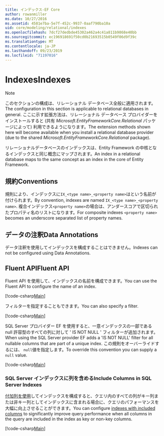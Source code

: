 ```yaml
---
title: インデックス-EF Core
author: rowanmiller
ms.date: 10/27/2016
ms.assetid: 4581e7ba-5e7f-452c-9937-0aaf790ba10a
uid: core/modeling/relational/indexes
ms.openlocfilehash: 7dcf27dedbde45302a462a4c41a811b9868e40bb
ms.sourcegitcommit: ec196918691f50cd0b21693515b0549f06d9f39c
ms.translationtype: MT
ms.contentlocale: ja-JP
ms.lasthandoff: 09/23/2019
ms.locfileid: "71197016"
---
```

# <a name="indexes"></a><span data-ttu-id="268d8-102">Indexes</span><span class="sxs-lookup"><span data-stu-id="268d8-102">Indexes</span></span>

> [!NOTE]  
> <span data-ttu-id="268d8-103">このセクションの構成は、リレーショナル データベース全般に適用されます。</span><span class="sxs-lookup"><span data-stu-id="268d8-103">The configuration in this section is applicable to relational databases in general.</span></span> <span data-ttu-id="268d8-104">ここに示す拡張方法は、リレーショナル データベース プロバイダーをインストールすると (共有 *Microsoft.EntityFrameworkCore.Relational* パッケージによって) 利用できるようになります。</span><span class="sxs-lookup"><span data-stu-id="268d8-104">The extension methods shown here will become available when you install a relational database provider (due to the shared *Microsoft.EntityFrameworkCore.Relational* package).</span></span>

<span data-ttu-id="268d8-105">リレーショナルデータベースのインデックスは、Entity Framework の中核となるインデックスと同じ概念にマップされます。</span><span class="sxs-lookup"><span data-stu-id="268d8-105">An index in a relational database maps to the same concept as an index in the core of Entity Framework.</span></span>

## <a name="conventions"></a><span data-ttu-id="268d8-106">規約</span><span class="sxs-lookup"><span data-stu-id="268d8-106">Conventions</span></span>

<span data-ttu-id="268d8-107">規則により、インデックスに`IX_<type name>_<property name>`はという名前が付けられます。</span><span class="sxs-lookup"><span data-stu-id="268d8-107">By convention, indexes are named `IX_<type name>_<property name>`.</span></span> <span data-ttu-id="268d8-108">複合インデックス`<property name>`の場合は、アンダースコアで区切られたプロパティ名のリストになります。</span><span class="sxs-lookup"><span data-stu-id="268d8-108">For composite indexes `<property name>` becomes an underscore separated list of property names.</span></span>

## <a name="data-annotations"></a><span data-ttu-id="268d8-109">データの注釈</span><span class="sxs-lookup"><span data-stu-id="268d8-109">Data Annotations</span></span>

<span data-ttu-id="268d8-110">データ注釈を使用してインデックスを構成することはできません。</span><span class="sxs-lookup"><span data-stu-id="268d8-110">Indexes can not be configured using Data Annotations.</span></span>

## <a name="fluent-api"></a><span data-ttu-id="268d8-111">Fluent API</span><span class="sxs-lookup"><span data-stu-id="268d8-111">Fluent API</span></span>

<span data-ttu-id="268d8-112">Fluent API を使用して、インデックスの名前を構成できます。</span><span class="sxs-lookup"><span data-stu-id="268d8-112">You can use the Fluent API to configure the name of an index.</span></span>

[!code-csharp[Main](../../../../samples/core/Modeling/FluentAPI/Relational/IndexName.cs?name=Model&highlight=9)]

<span data-ttu-id="268d8-113">フィルターを指定することもできます。</span><span class="sxs-lookup"><span data-stu-id="268d8-113">You can also specify a filter.</span></span>

[!code-csharp[Main](../../../../samples/core/Modeling/FluentAPI/Relational/IndexFilter.cs?name=Model&highlight=9)]

<span data-ttu-id="268d8-114">SQL Server プロバイダー EF を使用すると、一意インデックスの一部である null 許容型のすべての列に対して ' IS NOT NULL ' フィルターが追加されます。</span><span class="sxs-lookup"><span data-stu-id="268d8-114">When using the SQL Server provider EF adds a 'IS NOT NULL' filter for all nullable columns that are part of a unique index.</span></span> <span data-ttu-id="268d8-115">この規則をオーバーライドするには、 `null`値を指定します。</span><span class="sxs-lookup"><span data-stu-id="268d8-115">To override this convention you can supply a `null` value.</span></span>

[!code-csharp[Main](../../../../samples/core/Modeling/FluentAPI/Relational/IndexNoFilter.cs?name=Model&highlight=10)]

### <a name="include-columns-in-sql-server-indexes"></a><span data-ttu-id="268d8-116">SQL Server インデックスに列を含める</span><span class="sxs-lookup"><span data-stu-id="268d8-116">Include Columns in SQL Server Indexes</span></span>

<span data-ttu-id="268d8-117">[付加列を使用](https://docs.microsoft.com/sql/relational-databases/indexes/create-indexes-with-included-columns)してインデックスを構成すると、クエリ内のすべての列がキー列または非キー列としてインデックスに含まれる場合に、クエリのパフォーマンスを大幅に向上させることができます。</span><span class="sxs-lookup"><span data-stu-id="268d8-117">You can configure [indexes with included columns](https://docs.microsoft.com/sql/relational-databases/indexes/create-indexes-with-included-columns) to significantly improve query performance when all columns in the query are included in the index as key or non-key columns.</span></span>

[!code-csharp[Main](../../../../samples/core/Modeling/FluentAPI/Relational/ForSqlServerHasIndex.cs?name=Model)]
